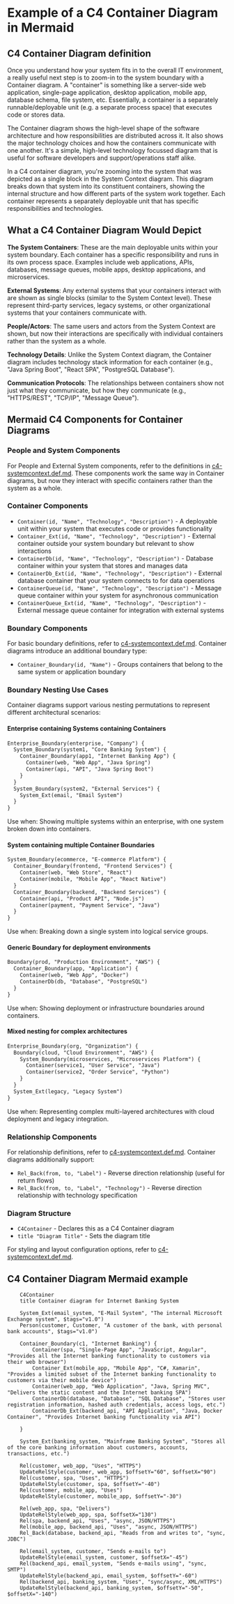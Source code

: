 # Example of a C4 Container Diagram in Mermaid

## C4 Container Diagram definition

Once you understand how your system fits in to the overall IT environment, a really useful next step is to zoom-in to the system boundary with a Container diagram.
A "container" is something like a server-side web application, single-page application, desktop application, mobile app, database schema, file system, etc.
Essentially, a container is a separately runnable/deployable unit (e.g. a separate process space) that executes code or stores data.

The Container diagram shows the high-level shape of the software architecture and how responsibilities are distributed across it.
It also shows the major technology choices and how the containers communicate with one another.
It's a simple, high-level technology focussed diagram that is useful for software developers and support/operations staff alike.

In a C4 container diagram, you're zooming into the system that was depicted as a single block in the System Context diagram.
This diagram breaks down that system into its constituent containers, showing the internal structure and how different parts of the system work together.
Each container represents a separately deployable unit that has specific responsibilities and technologies.

## What a C4 Container Diagram Would Depict

**The System Containers**: These are the main deployable units within your system boundary. Each container has a specific responsibility and runs in its own process space.
Examples include web applications, APIs, databases, message queues, mobile apps, desktop applications, and microservices.

**External Systems**: Any external systems that your containers interact with are shown as single blocks (similar to the System Context level).
These represent third-party services, legacy systems, or other organizational systems that your containers communicate with.

**People/Actors**: The same users and actors from the System Context are shown, but now their interactions are specifically with individual containers rather than the system as a whole.

**Technology Details**: Unlike the System Context diagram, the Container diagram includes technology stack information for each container (e.g., "Java Spring Boot", "React SPA", "PostgreSQL Database").

**Communication Protocols**: The relationships between containers show not just what they communicate, but how they communicate (e.g., "HTTPS/REST", "TCP/IP", "Message Queue").

## Mermaid C4 Components for Container Diagrams

### People and System Components

For People and External System components, refer to the definitions in [c4-systemcontext.def.md](c4-systemcontext.def.md).
These components work the same way in Container diagrams, but now they interact with specific containers rather than the system as a whole.

### Container Components

- `Container(id, "Name", "Technology", "Description")` - A deployable unit within your system that executes code or provides functionality
- `Container_Ext(id, "Name", "Technology", "Description")` - External container outside your system boundary but relevant to show interactions
- `ContainerDb(id, "Name", "Technology", "Description")` - Database container within your system that stores and manages data
- `ContainerDb_Ext(id, "Name", "Technology", "Description")` - External database container that your system connects to for data operations
- `ContainerQueue(id, "Name", "Technology", "Description")` - Message queue container within your system for asynchronous communication
- `ContainerQueue_Ext(id, "Name", "Technology", "Description")` - External message queue container for integration with external systems

### Boundary Components

For basic boundary definitions, refer to [c4-systemcontext.def.md](c4-systemcontext.def.md).
Container diagrams introduce an additional boundary type:

- `Container_Boundary(id, "Name")` - Groups containers that belong to the same system or application boundary

### Boundary Nesting Use Cases

Container diagrams support various nesting permutations to represent different architectural scenarios:

#### Enterprise containing Systems containing Containers

```mmd
Enterprise_Boundary(enterprise, "Company") {
  System_Boundary(system1, "Core Banking System") {
    Container_Boundary(app1, "Internet Banking App") {
      Container(web, "Web App", "Java Spring")
      Container(api, "API", "Java Spring Boot")
    }
  }
  System_Boundary(system2, "External Services") {
    System_Ext(email, "Email System")
  }
}
```

Use when: Showing multiple systems within an enterprise, with one system broken down into containers.

#### System containing multiple Container Boundaries

```mmd
System_Boundary(ecommerce, "E-commerce Platform") {
  Container_Boundary(frontend, "Frontend Services") {
    Container(web, "Web Store", "React")
    Container(mobile, "Mobile App", "React Native")
  }
  Container_Boundary(backend, "Backend Services") {
    Container(api, "Product API", "Node.js")
    Container(payment, "Payment Service", "Java")
  }
}
```

Use when: Breaking down a single system into logical service groups.

#### Generic Boundary for deployment environments

```mmd
Boundary(prod, "Production Environment", "AWS") {
  Container_Boundary(app, "Application") {
    Container(web, "Web App", "Docker")
    ContainerDb(db, "Database", "PostgreSQL")
  }
}
```

Use when: Showing deployment or infrastructure boundaries around containers.

#### Mixed nesting for complex architectures

```mmd
Enterprise_Boundary(org, "Organization") {
  Boundary(cloud, "Cloud Environment", "AWS") {
    System_Boundary(microservices, "Microservices Platform") {
      Container(service1, "User Service", "Java")
      Container(service2, "Order Service", "Python")
    }
  }
  System_Ext(legacy, "Legacy System")
}
```

Use when: Representing complex multi-layered architectures with cloud deployment and legacy integration.

### Relationship Components

For relationship definitions, refer to [c4-systemcontext.def.md](c4-systemcontext.def.md).
Container diagrams additionally support:

- `Rel_Back(from, to, "Label")` - Reverse direction relationship (useful for return flows)
- `Rel_Back(from, to, "Label", "Technology")` - Reverse direction relationship with technology specification

### Diagram Structure

- `C4Container` - Declares this as a C4 Container diagram
- `title "Diagram Title"` - Sets the diagram title

For styling and layout configuration options, refer to [c4-systemcontext.def.md](c4-systemcontext.def.md).

## C4 Container Diagram Mermaid example

```mermaid
    C4Container
    title Container diagram for Internet Banking System

    System_Ext(email_system, "E-Mail System", "The internal Microsoft Exchange system", $tags="v1.0")
    Person(customer, Customer, "A customer of the bank, with personal bank accounts", $tags="v1.0")

    Container_Boundary(c1, "Internet Banking") {
        Container(spa, "Single-Page App", "JavaScript, Angular", "Provides all the Internet banking functionality to customers via their web browser")
        Container_Ext(mobile_app, "Mobile App", "C#, Xamarin", "Provides a limited subset of the Internet banking functionality to customers via their mobile device")
        Container(web_app, "Web Application", "Java, Spring MVC", "Delivers the static content and the Internet banking SPA")
        ContainerDb(database, "Database", "SQL Database", "Stores user registration information, hashed auth credentials, access logs, etc.")
        ContainerDb_Ext(backend_api, "API Application", "Java, Docker Container", "Provides Internet banking functionality via API")

    }

    System_Ext(banking_system, "Mainframe Banking System", "Stores all of the core banking information about customers, accounts, transactions, etc.")

    Rel(customer, web_app, "Uses", "HTTPS")
    UpdateRelStyle(customer, web_app, $offsetY="60", $offsetX="90")
    Rel(customer, spa, "Uses", "HTTPS")
    UpdateRelStyle(customer, spa, $offsetY="-40")
    Rel(customer, mobile_app, "Uses")
    UpdateRelStyle(customer, mobile_app, $offsetY="-30")

    Rel(web_app, spa, "Delivers")
    UpdateRelStyle(web_app, spa, $offsetX="130")
    Rel(spa, backend_api, "Uses", "async, JSON/HTTPS")
    Rel(mobile_app, backend_api, "Uses", "async, JSON/HTTPS")
    Rel_Back(database, backend_api, "Reads from and writes to", "sync, JDBC")

    Rel(email_system, customer, "Sends e-mails to")
    UpdateRelStyle(email_system, customer, $offsetX="-45")
    Rel(backend_api, email_system, "Sends e-mails using", "sync, SMTP")
    UpdateRelStyle(backend_api, email_system, $offsetY="-60")
    Rel(backend_api, banking_system, "Uses", "sync/async, XML/HTTPS")
    UpdateRelStyle(backend_api, banking_system, $offsetY="-50", $offsetX="-140")
```
